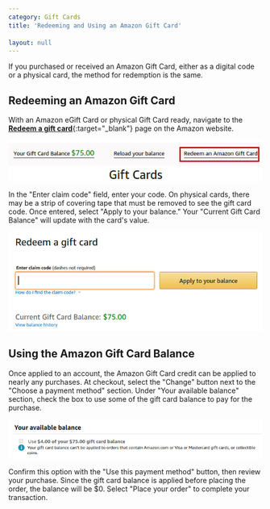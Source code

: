 ```yaml
---
category: Gift Cards
title: 'Redeeming and Using an Amazon Gift Card'

layout: null
---
```


If you purchased or received an Amazon Gift Card, either as a digital code or a physical card, the method for redemption is the same.

## Redeeming an Amazon Gift Card

With an Amazon eGift Card or physical Gift Card ready, navigate to the [**Redeem a gift card**](https://www.amazon.com/gc/redeem/ref=gc_redeem_new_exp_DesktopRedirect){:target="_blank"} page on the Amazon website.

![Select the redeem link from the hub.](redeem1.png)

In the "Enter claim code" field, enter your code. On physical cards, there may be a strip of covering tape that must be removed to see the gift card code. Once entered, select "Apply to your balance." Your "Current Gift Card Balance" will update with the card's value.

![The balance will be uploaded once the claim code is entered.](redeem2.png)


## Using the Amazon Gift Card Balance

Once applied to an account, the Amazon Gift Card credit can be applied to nearly any purchases. At checkout, select the "Change" button next to the "Choose a payment method" section. Under "Your available balance" section, check the box to use some of the gift card balance to pay for the purchase. 

![The amount of the purchase is shown against the total gift card balance.](using-gc.png)  

Confirm this option with the "Use this payment method" button, then review your purchase. Since the gift card balance is applied before placing the order, the balance will be $0. Select "Place your order" to complete your transaction.